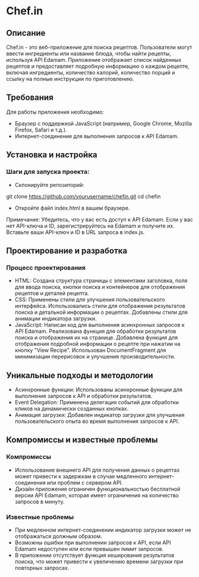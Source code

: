 # Chef.in

## Описание
Chef.in - это веб-приложение для поиска рецептов. Пользователи могут ввести ингредиенты или название блюда, чтобы найти рецепты, используя API Edamam. Приложение отображает список найденных рецептов и предоставляет подробную информацию о каждом рецепте, включая ингредиенты, количество калорий, количество порций и ссылку на полные инструкции по приготовлению.

## Требования
Для работы приложения необходимо:
 - Браузер с поддержкой JavaScript (например, Google Chrome, Mozilla Firefox, Safari и т.д.).
 - Интернет-соединение для выполнения запросов к API Edamam.

## Установка и настройка
### Шаги для запуска проекта:
 - Склонируйте репозиторий:

git clone https://github.com/yourusername/chefin.git
cd chefin
 - Откройте файл index.html в вашем браузере.

Примечание: Убедитесь, что у вас есть доступ к API Edamam. Если у вас нет API-ключа и ID, зарегистрируйтесь на Edamam и получите их. Вставьте ваши API-ключ и ID в URL запроса в index.js.

## Проектирование и разработка
### Процесс проектирования
 - HTML:
   Создана структура страницы с элементами заголовка, поля для ввода поиска, кнопки поиска и контейнеров для отображения рецептов и деталей рецепта.
 - CSS:
   Применены стили для улучшения пользовательского интерфейса. Использовались стили для отображения результатов поиска и детальной информации о рецептах.
   Добавлены стили для анимации индикатора загрузки.
 - JavaScript:
   Написан код для выполнения асинхронных запросов к API Edamam.
   Реализована функция для обработки результатов поиска и отображения их на странице.
   Добавлена функция для отображения подробной информации о рецепте при нажатии на кнопку "View Recipe".
   Использован DocumentFragment для минимизации перерисовок и улучшения производительности.
   
## Уникальные подходы и методологии
 - Асинхронные функции: Использованы асинхронные функции для выполнения запросов к API и обработки результатов.
 - Event Delegation: Применена делегация событий для обработки кликов на динамически созданных кнопках.
 - Анимация загрузки: Добавлен индикатор загрузки для улучшения пользовательского опыта во время выполнения запросов к API.

## Компромиссы и известные проблемы
### Компромиссы
 - Использование внешнего API для получения данных о рецептах может привести к задержкам в случае медленного интернет-соединения или проблем с сервером API.
 - Дизайн приложения ограничен функциональностью бесплатной версии API Edamam, которая имеет ограничения на количество запросов в минуту.
### Известные проблемы
 - При медленном интернет-соединении индикатор загрузки может не отображаться должным образом.
 - Возможны ошибки при выполнении запросов к API, если API Edamam недоступен или если превышен лимит запросов.
 - В приложении отсутствует функция кеширования результатов поиска, что может привести к увеличению времени загрузки при повторных запросах.
